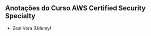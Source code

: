 Anotações do Curso AWS Certified Security Specialty
----------------------------------------------------

* Zeal Vora (Udemy)